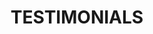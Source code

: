 ---
title : "TESTIMONIALS"
testimonial_slider:

# slider item loop
- name : "Pedro Opazo"
  image : "images/gisele/pedro.jpeg"
  designation : "CEO Pedro Factory"
  content : "La mejor fotografa del mundo."
# slider item loop
- name : "Edder River"
  image : "images/gisele/eder.jpeg"
  designation : "COMEDIANTE"
  content : "Lorem ipsum dolor sit amet, consectetur adipisicing elit. Dolores ad, omnis totam iusto quia? Excepturi itaque quaerat, quia unde delectus rem error dignissimos in iusto."
  


# custom style
custom_class: "" 
custom_attributes: "" 
custom_css: ""
---